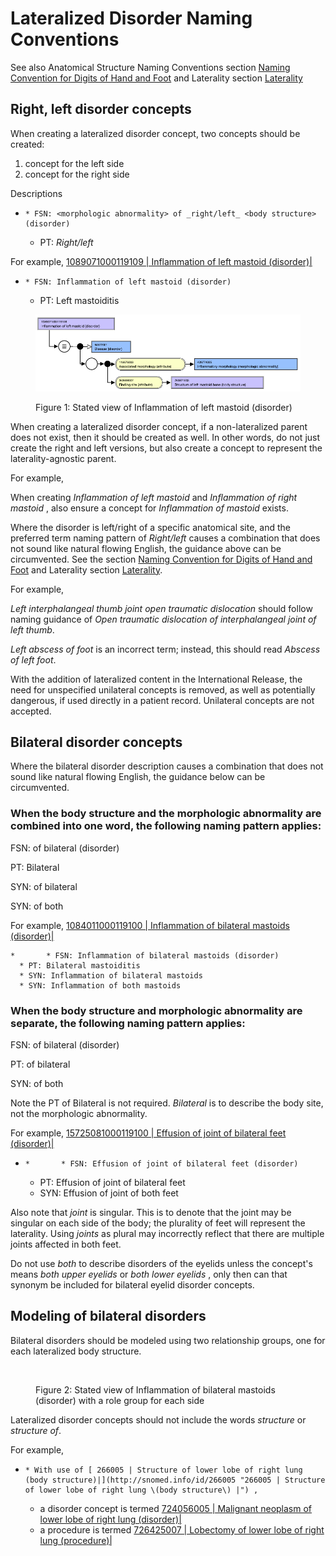 # Lateralized Disorder Naming Conventions

See also Anatomical Structure Naming Conventions section [Naming Convention for Digits of Hand and Foot](https://confluence.ihtsdotools.org/display/WIPEG/Naming+Convention+for+Digits+of+Hand+and+Foot?src=sidebar) and Laterality section [Laterality](https://confluence.ihtsdotools.org/display/WIPEG/Laterality?src=sidebar)

## Right, left disorder concepts

When creating a lateralized disorder concept, two concepts should be created:

1. concept for the left side
2. concept for the right side

Descriptions

* ```
  * FSN: <morphologic abnormality> of _right/left_ <body structure> (disorder)
  ```
  * PT: _Right/left_

For example, [1089071000119109 | Inflammation of left mastoid (disorder)|](http://snomed.info/id/1089071000119109)

* ```
  * FSN: Inflammation of left mastoid (disorder)
  ```
  * PT: Left mastoiditis

<figure><img src="../../../../images/179930743.png" alt=""><figcaption><p>Figure 1: Stated view of Inflammation of left mastoid (disorder)</p></figcaption></figure>

When creating a lateralized disorder concept, if a non-lateralized parent does not exist, then it should be created as well. In other words, do not just create the right and left versions, but also create a concept to represent the laterality-agnostic parent.

For example,

When creating _Inflammation of left mastoid_ and _Inflammation of right mastoid_ , also ensure a concept for _Inflammation of mastoid_ exists.

Where the disorder is left/right of a specific anatomical site, and the preferred term naming pattern of _Right/left_ causes a combination that does not sound like natural flowing English, the guidance above can be circumvented. See the section [Naming Convention for Digits of Hand and Foot](https://confluence.ihtsdotools.org/display/WIPEG/Naming+Convention+for+Digits+of+Hand+and+Foot?src=sidebar) and Laterality section [Laterality](https://confluence.ihtsdotools.org/display/WIPEG/Laterality?src=sidebar).

For example,

_Left interphalangeal thumb joint open traumatic dislocation_ should follow naming guidance of _Open traumatic dislocation of interphalangeal joint of left thumb_.

_Left abscess of foot_ is an incorrect term; instead, this should read _Abscess of left foot_.

With the addition of lateralized content in the International Release, the need for unspecified unilateral concepts is removed, as well as potentially dangerous, if used directly in a patient record. Unilateral concepts are not accepted.

## Bilateral disorder concepts

Where the bilateral disorder description causes a combination that does not sound like natural flowing English, the guidance below can be circumvented.

### When the body structure and the morphologic abnormality are combined into one word, the following naming pattern applies:

FSN: of bilateral (disorder)

PT: Bilateral

SYN: of bilateral

SYN: of both

For example, [1084011000119100 | Inflammation of bilateral mastoids (disorder)|](http://snomed.info/id/1084011000119100)

```
*       * FSN: Inflammation of bilateral mastoids (disorder)
  * PT: Bilateral mastoiditis
  * SYN: Inflammation of bilateral mastoids
  * SYN: Inflammation of both mastoids
```

### When the body structure and morphologic abnormality are separate, the following naming pattern applies:

FSN: of bilateral (disorder)

PT: of bilateral

SYN: of both

Note the PT of Bilateral is not required. _Bilateral_ is to describe the body site, not the morphologic abnormality.

For example, [15725081000119100 | Effusion of joint of bilateral feet (disorder)|](http://snomed.info/id/15725081000119100)

* ```
  *       * FSN: Effusion of joint of bilateral feet (disorder)
  ```
  * PT: Effusion of joint of bilateral feet
  * SYN: Effusion of joint of both feet

Also note that _joint_ is singular. This is to denote that the joint may be singular on each side of the body; the plurality of feet will represent the laterality. Using _joints_ as plural may incorrectly reflect that there are multiple joints affected in both feet.

Do not use _both_ to describe disorders of the eyelids unless the concept's means _both upper eyelids_ or _both lower eyelids_ , only then can that synonym be included for bilateral eyelid disorder concepts.

## Modeling of bilateral disorders

Bilateral disorders should be modeled using two relationship groups, one for each lateralized body structure.

<figure><img src="../../../../images/179930742.png" alt=""><figcaption><p>Figure 2: Stated view of Inflammation of bilateral mastoids (disorder) with a role group for each side</p></figcaption></figure>

Lateralized disorder concepts should not include the words _structure_ or _structure of_.

For example,

* ```
  * With use of [ 266005 | Structure of lower lobe of right lung (body structure)|](http://snomed.info/id/266005 "266005 | Structure of lower lobe of right lung \(body structure\) |") ,
  ```
  * a disorder concept is termed [724056005 | Malignant neoplasm of lower lobe of right lung (disorder)|](http://snomed.info/id/724056005)
  * a procedure is termed [726425007 | Lobectomy of lower lobe of right lung (procedure)|](http://snomed.info/id/726425007)
